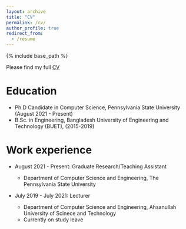 ```yaml
---
layout: archive
title: "CV"
permalink: /cv/
author_profile: true
redirect_from:
  - /resume
---
```


{% include base_path %}

Please find my full [CV](/files/Tasfia_CV_2025.pdf) 
<!-- (Last Updated: February 2025) -->

Education
======
* Ph.D Candidate in Computer Science, Pennsylvania State University (August 2021 - Present)
* B.Sc. in Engineering, Bangladesh University of Engineering and Technology (BUET), (2015-2019)

Work experience
======
* August 2021 - Present: Graduate Research/Teaching Assistant
  * Department of Computer Science and Engineering, The Pennsylvania State University

* July 2019 - July 2021: Lecturer
  * Department of Computer Science and Engineering, Ahsanullah University of Scinece and Technology 
  * Currently on study leave


<!-- * Fall 2015: Research Assistant
  * GitHub University
  * Duties included: Merging pull requests
  * Supervisor: Professor Hub

* Summer 2015: Research Assistant
  * GitHub University
  * Duties included: Tagging issues
  * Supervisor: Professor Git
  
Skills
======
* Skill 1
* Skill 2
  * Sub-skill 2.1
  * Sub-skill 2.2
  * Sub-skill 2.3
* Skill 3

Publications
======
  <ul>{% for post in site.publications reversed %}
    {% include archive-single-cv.html %}
  {% endfor %}</ul>
  
Talks
======
  <ul>{% for post in site.talks reversed %}
    {% include archive-single-talk-cv.html  %}
  {% endfor %}</ul>
  
Teaching
======
  <ul>{% for post in site.teaching reversed %}
    {% include archive-single-cv.html %}
  {% endfor %}</ul>
  
Service and leadership
======
* Currently signed in to 43 different slack teams -->
